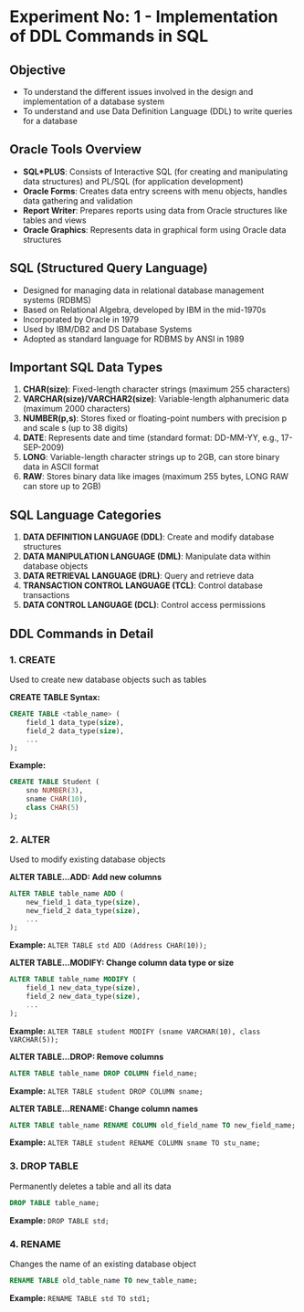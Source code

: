 # Experiment No: 1 - Implementation of DDL Commands in SQL

## Objective
- To understand the different issues involved in the design and implementation of a database system
- To understand and use Data Definition Language (DDL) to write queries for a database

## Oracle Tools Overview
- **SQL*PLUS**: Consists of Interactive SQL (for creating and manipulating data structures) and PL/SQL (for application development)
- **Oracle Forms**: Creates data entry screens with menu objects, handles data gathering and validation
- **Report Writer**: Prepares reports using data from Oracle structures like tables and views
- **Oracle Graphics**: Represents data in graphical form using Oracle data structures

## SQL (Structured Query Language)
- Designed for managing data in relational database management systems (RDBMS)
- Based on Relational Algebra, developed by IBM in the mid-1970s
- Incorporated by Oracle in 1979
- Used by IBM/DB2 and DS Database Systems
- Adopted as standard language for RDBMS by ANSI in 1989

## Important SQL Data Types
1. **CHAR(size)**: Fixed-length character strings (maximum 255 characters)
2. **VARCHAR(size)/VARCHAR2(size)**: Variable-length alphanumeric data (maximum 2000 characters)
3. **NUMBER(p,s)**: Stores fixed or floating-point numbers with precision p and scale s (up to 38 digits)
4. **DATE**: Represents date and time (standard format: DD-MM-YY, e.g., 17-SEP-2009)
5. **LONG**: Variable-length character strings up to 2GB, can store binary data in ASCII format
6. **RAW**: Stores binary data like images (maximum 255 bytes, LONG RAW can store up to 2GB)

## SQL Language Categories
1. **DATA DEFINITION LANGUAGE (DDL)**: Create and modify database structures
2. **DATA MANIPULATION LANGUAGE (DML)**: Manipulate data within database objects
3. **DATA RETRIEVAL LANGUAGE (DRL)**: Query and retrieve data
4. **TRANSACTION CONTROL LANGUAGE (TCL)**: Control database transactions
5. **DATA CONTROL LANGUAGE (DCL)**: Control access permissions

## DDL Commands in Detail

### 1. CREATE
Used to create new database objects such as tables

**CREATE TABLE Syntax:**
```sql
CREATE TABLE <table_name> (
    field_1 data_type(size),
    field_2 data_type(size),
    ...
);
```

**Example:**
```sql
CREATE TABLE Student (
    sno NUMBER(3),
    sname CHAR(10),
    class CHAR(5)
);
```

### 2. ALTER
Used to modify existing database objects

**ALTER TABLE...ADD: Add new columns**
```sql
ALTER TABLE table_name ADD (
    new_field_1 data_type(size),
    new_field_2 data_type(size),
    ...
);
```
**Example:** `ALTER TABLE std ADD (Address CHAR(10));`

**ALTER TABLE...MODIFY: Change column data type or size**
```sql
ALTER TABLE table_name MODIFY (
    field_1 new_data_type(size),
    field_2 new_data_type(size),
    ...
);
```
**Example:** `ALTER TABLE student MODIFY (sname VARCHAR(10), class VARCHAR(5));`

**ALTER TABLE...DROP: Remove columns**
```sql
ALTER TABLE table_name DROP COLUMN field_name;
```
**Example:** `ALTER TABLE student DROP COLUMN sname;`

**ALTER TABLE...RENAME: Change column names**
```sql
ALTER TABLE table_name RENAME COLUMN old_field_name TO new_field_name;
```
**Example:** `ALTER TABLE student RENAME COLUMN sname TO stu_name;`

### 3. DROP TABLE
Permanently deletes a table and all its data
```sql
DROP TABLE table_name;
```
**Example:** `DROP TABLE std;`

### 4. RENAME
Changes the name of an existing database object
```sql
RENAME TABLE old_table_name TO new_table_name;
```
**Example:** `RENAME TABLE std TO std1;`



